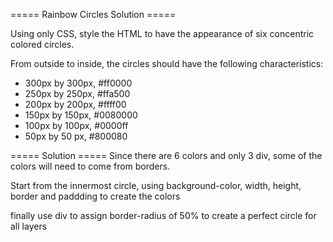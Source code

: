 
===== Rainbow Circles Solution =====

Using only CSS, style the HTML to have the appearance of
six concentric colored circles.

From outside to inside, the circles should have the following
characteristics:

- 300px by 300px, #ff0000
- 250px by 250px, #ffa500
- 200px by 200px, #ffff00
- 150px by 150px, #0080000
- 100px by 100px, #0000ff
- 50px by 50 px, #800080


===== Solution =====
Since there are 6 colors and only 3 div, some of the 
colors will need to come from borders.

Start from the innermost circle, using
background-color, width, height, border and paddding to 
create the colors

finally use div to assign border-radius of 50% to create
a perfect circle for all layers 

